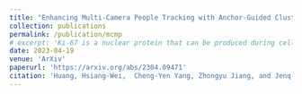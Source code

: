 ```yaml
---
title: "Enhancing Multi-Camera People Tracking with Anchor-Guided Clustering and Spatio-Temporal Consistency ID Re-Assignment"
collection: publications
permalink: /publication/mcmp
# excerpt: 'Ki-67 is a nuclear protein that can be produced during cell proliferation. The Ki67 index is a valuable prognostic variable in several kinds of cancer. In breast cancer, the index is even routinely checked in many patients. Currently, pathologists use the immunohistochemistry method to calculate the percentage of Ki-67 positive malignant cells as Ki-67 index. The higher score usually means more aggressive tumor behavior. In clinical practice, the measurement of Ki-67 index relies on visual identifying method and manual counting. However, visual and manual assessment method is timeconsuming and leads to poor reproducibility because of different scoring standards or limited tumor area under assessment. Here, we use digital image processing technics including image binarization and image morphological operations to create a digital image analysis method to interpretate Ki-67 index. Then, 10 breast cancer specimens are used as validation with high accuracy (correlation efficiency r = 0.95127). With the assistance of digital image analysis, pathologists can interpretate the Ki67 index more efficiently, precisely with excellent reproducibility.'
date: 2023-04-19
venue: 'ArXiv'
paperurl: 'https://arxiv.org/abs/2304.09471'
citation: 'Huang, Hsiang-Wei,  Cheng-Yen Yang, Zhongyu Jiang, and Jenq-Neng Hwang. "Enhancing Multi-Camera People Tracking with Anchor-Guided Clustering and Spatio-Temporal Consistency ID Re-Assignment." arXiv preprint arXiv:2304.09471 (2023).'
---
```

<!-- Ki-67 is a nuclear protein that can be produced during cell proliferation. The Ki67 index is a valuable prognostic variable in several kinds of cancer. In breast cancer, the index is even routinely checked in many patients. Currently, pathologists use the immunohistochemistry method to calculate the percentage of Ki-67 positive malignant cells as Ki-67 index. The higher score usually means more aggressive tumor behavior. In clinical practice, the measurement of Ki-67 index relies on visual identifying method and manual counting. However, visual and manual assessment method is timeconsuming and leads to poor reproducibility because of different scoring standards or limited tumor area under assessment. Here, we use digital image processing technics including image binarization and image morphological operations to create a digital image analysis method to interpretate Ki-67 index. Then, 10 breast cancer specimens are used as validation with high accuracy (correlation efficiency r = 0.95127). With the assistance of digital image analysis, pathologists can interpretate the Ki67 index more efficiently, precisely with excellent reproducibility.  -->